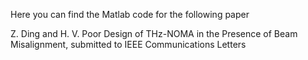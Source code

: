 Here you can find the Matlab code for the following paper

Z. Ding and H. V. Poor Design of THz-NOMA in the Presence of Beam Misalignment, submitted to IEEE Communications Letters
